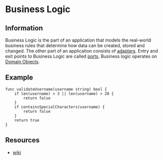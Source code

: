 # Business Logic

## Information

Business Logic is the part of an application that models the real-world business rules that determine how data can be created, stored and changed. The other part of an application consists of [adapters](https://github.com/vimcki/design-principles/blob/master/Adapter.md). Entry and exit points to Business Logic are called [ports](https://github.com/vimcki/design-principles/blob/master/Port.md). Business logic operates on [Domain Objects](https://github.com/vimcki/design-principles/blob/master/Domain%20Objects.md).

## Example

```golang
func validateUsername(username string) bool {
	if len(username) < 3 || len(username) > 20 {
		return false
	}
	if containsSpecialCharacters(username) {
		return false
	}
	return true
}
```

## Resources

- [wiki](https://en.wikipedia.org/wiki/Business_logic)
